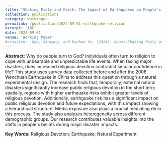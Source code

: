```yaml
---
title: "Shaking Piety and Faith: The lmpact of Earthquakes on People's Expectation in China"
collection: publications
category: workingen
permalink: /publication/2024-09-01-earthquake-religion
excerpt: 'ABC'
date: 2024-09-01
venue: 'Working Paper'
#citation: 'Gao, Xinyang, and Renhao Ye. (2024). &quot;Shaking Piety and Faith: The lmpact of Earthquakes on People's Expectation in China.&quot; <i>Working Paper</i>.'
---
```


**Abstract:** Why do people turn to God? Individuals often turn to religion to cope with unbearable and unpredictable life events. When facing major dsasters, does increased religious devotion contradict secular confidence in life? This study uses survey data collected before and after the 2008 Wenchuan Earthquake in China to address this question through a natural experimental design. The research finds that, temporally, external natural disasters significantly increase public religious devotion in the short tern; spatially, regions with higher earthquake risks exhibit greater levels of religious devotion. Additionally, earthguake risk has a significant impact on public religious devotion and future expectations, with this impact showing a hierarchical structure. Media exposure also plays a crucial mediating rle in this process. The study also analyzes heterogeneity across different demographic groups. Our research contributes valuable insights into the shifts in people's beliefs during major disaster impacts.

**Key Words:** Religious Devotion; Earthquake; Natural Experiment
